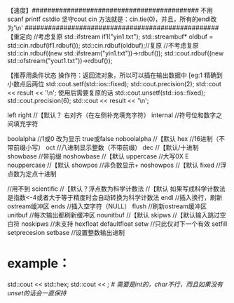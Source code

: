 【速度】###########################################
不用scanf printf cstdio
坚守cout cin
方法就是：cin.tie(0)，并且，所有的endl改为'\n'
##################################################
【重定向
//考虑复原
std::ifstream if1("yin1.txt");
std::streambuf* oldbuf = std::cin.rdbuf(if1.rdbuf());
std::cin.rdbuf(oldbuf);//复原
//不考虑复原
std::cin.rdbuf((new std::ifstream("yin1.txt"))->rdbuf());
std::cout.rdbuf((new std::ofstream("yout1.txt"))->rdbuf());


【推荐用条件状态
操作符：返回流对象，所以可以插在输出数据中
<iostream>
[eg:1
精确到小数点后两位
std::cout.setf(std::ios::fixed);
std::cout.precision(2);
std::cout << result << '\n';
使用后需要复原的话
std::cout.unsetf(std::ios::fixed);
std::cout.precision(6);
std::cout << result << '\n';


left
right		//【默认？ 右对齐（在左侧补充填充字符）
internal	//符号位和数字之间填充字符

boolalpha	//1或0 改为显示 true或false
noboolalpha	//【默认
hex		//16进制（不带前缀小写）
oct		//八进制显示整数（不带前缀）
dec		//【默认/十进制
showbase	//带前缀
noshowbase	//【默认
uppercase	//大写0X E
nouppercase	//【默认
showpos		//非负数显示+
noshowpos	//【默认
fixed		//浮点数为定点十进制

//用不到
scientific	//【默认？浮点数为科学计数法
		//【默认 如果写成科学计数法是指数<-4或者大于等于精度时会自动转换为科学计数法
endl		//插入换行，刷新ostream缓冲区
ends		//插入空字符（NULL）
flush		//刷新ostream缓冲区
unitbuf		//每次输出都刷新缓冲区
nounitbuf	//【默认
skipws		//【默认输入跳过空白符
noskipws
//未支持
hexfloat
defaultfloat
<iomanip>
setw		//只此仅对下一个有效
setfill
setprecesion
setbase		//设置整数输出进制



# example：

std::cout << std::hex;
std::cout << <var>; # 需要是int的，char不行，而且如果没有unset的话会一直保持